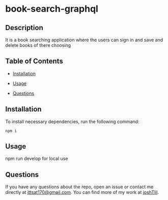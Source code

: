 # book-search-graphql

## Description

It is a book searching application where the users can sign in and save and delete books of there choosing 

## Table of Contents 

* [Installation](#installation)

* [Usage](#usage)

* [Questions](#questions)

## Installation

To install necessary dependencies, run the following command:

```
npm i
```

## Usage

npm run develop for local use 


## Questions

If you have any questions about the repo, open an issue or contact me directly at jttsat170@gmail.com. You can find more of my work at [joshTlil](https://github.com/joshTlil/).
